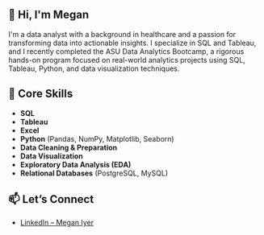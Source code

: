 ## 👋 Hi, I'm Megan

I'm a data analyst with a background in healthcare and a passion for transforming data into actionable insights. I specialize in SQL and Tableau, and I recently completed the ASU Data Analytics Bootcamp, a rigorous hands-on program focused on real-world analytics projects using SQL, Tableau, Python, and data visualization techniques.

## 🔧 Core Skills
- **SQL** 
- **Tableau**
- **Excel** 
- **Python** (Pandas, NumPy, Matplotlib, Seaborn)
- **Data Cleaning & Preparation**
- **Data Visualization**
- **Exploratory Data Analysis (EDA)**
- **Relational Databases** (PostgreSQL, MySQL)

## 📫 Let’s Connect
- [LinkedIn – Megan Iyer](https://www.linkedin.com/in/megan-iyer/)
